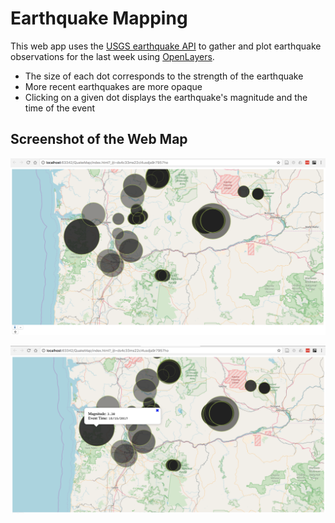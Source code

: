 # Earthquake Mapping

This web app uses the [USGS earthquake API](http://earthquake.usgs.gov/earthquakes/feed/v1.0/summary/all_week.geojson) to gather and plot earthquake
observations for the last week using [OpenLayers](https://openlayers.org/).

* The size of each dot corresponds to the strength of the earthquake
* More recent earthquakes are more opaque
* Clicking on a given dot displays the earthquake's magnitude and the
time of the event

## Screenshot of the Web Map
![Snapshot of webmap](QuakeMap.png)

![Snapshot two](QuakeMap2.png)
